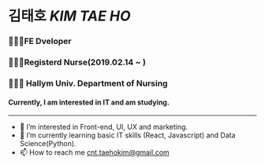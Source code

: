 # 김태호 *KIM TAE HO*

### 👨🏻‍💻FE Dveloper<br>
### 👨🏻‍⚕️Registerd Nurse(2019.02.14 ~ )<br>
### 👨🏻‍🎓 Hallym Univ. Department of Nursing

#### Currently, I am interested in IT and am studying.
---
- 👀 I’m interested in Front-end, UI, UX and marketing.
- 🌱 I’m currently learning basic IT skills (React, Javascript) and Data Science(Python).
- 📫 How to reach me <cnt.taehokim@gmail.com>
